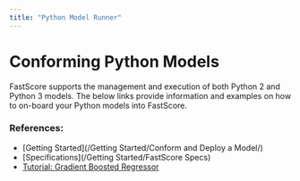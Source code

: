```yaml
---
title: "Python Model Runner"
---
```


# Conforming Python Models

FastScore supports the management and execution of both Python 2 and Python 3 models. The below links provide information and examples on how to on-board your Python models into FastScore.

### References:

- [Getting Started](/Getting Started/Conform and Deploy a Model/)
- [Specifications](/Getting Started/FastScore Specs)
- [Tutorial: Gradient Boosted Regressor](https://opendatagroup.github.io/Knowledge%20Center/Tutorials/Gradient%20Boosting%20Regressor)


